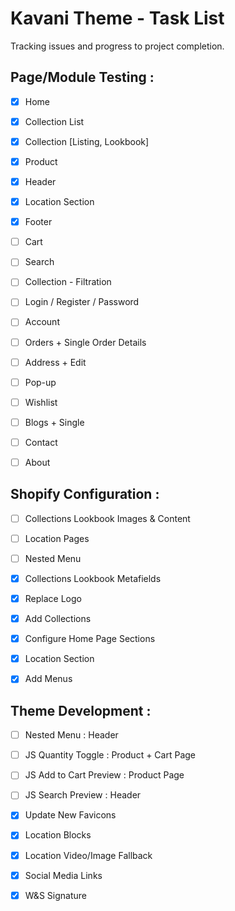 Kavani Theme - Task List
========================

Tracking issues and progress to project completion.


Page/Module Testing :
------------------------
- [x] Home
- [x] Collection List
- [x] Collection [Listing, Lookbook]
- [x] Product
- [x] Header
- [x] Location Section
- [x] Footer
- [ ] Cart
- [ ] Search
- [ ] Collection - Filtration
- [ ] Login / Register / Password
- [ ] Account
- [ ] Orders + Single Order Details
- [ ] Address + Edit
- [ ] Pop-up
- [ ] Wishlist
- [ ] Blogs + Single
- [ ] Contact
- [ ] About


Shopify Configuration :
------------------------
- [ ] Collections Lookbook Images & Content
- [ ] Location Pages
- [ ] Nested Menu
- [x] Collections Lookbook Metafields
- [x] Replace Logo
- [x] Add Collections
- [x] Configure Home Page Sections
- [x] Location Section
- [x] Add Menus


Theme Development :
------------------------
- [ ] Nested Menu : Header
- [ ] JS Quantity Toggle : Product + Cart Page
- [ ] JS Add to Cart Preview : Product Page
- [ ] JS Search Preview : Header
- [x] Update New Favicons
- [x] Location Blocks
- [x] Location Video/Image Fallback
- [x] Social Media Links
- [x] W&S Signature

